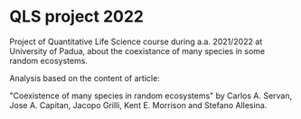 # QLS project 2022
 Project of Quantitative Life Science course during a.a. 2021/2022 at University of Padua, about the coexistance of many species in some random ecosystems.

Analysis based on the content of article:

"Coexistence of many species in random ecosystems" by Carlos A. Servan, Jose A. Capitan, Jacopo Grilli, Kent E. Morrison and Stefano Allesina.

